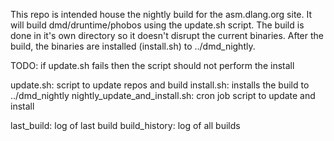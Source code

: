 

This repo is intended house the nightly build for the asm.dlang.org site.  It will build dmd/druntime/phobos using the update.sh script.  The build is done in it's own directory so it doesn't disrupt the current binaries.  After the build, the binaries are installed (install.sh) to ../dmd_nightly.

TODO: if update.sh fails then the script should not perform the install

update.sh: script to update repos and build
install.sh: installs the build to ../dmd_nightly
nightly_update_and_install.sh: cron job script to update and install

last_build: log of last build
build_history: log of all builds